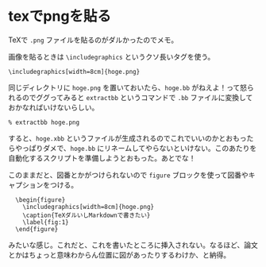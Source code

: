 # texでpngを貼る
TeXで `.png` ファイルを貼るのがダルかったのでメモ。

画像を貼るときは `\includegraphics` というクソ長いタグを使う。

```
\includegraphics[width=8cm]{hoge.png}
```

同じディレクトリに `hoge.png` を置いておいたら、`hoge.bb` がねえよ！って怒られるのでググってみると `extractbb` というコマンドで `.bb` ファイルに変換しておかなればいけないらしい。

```
% extractbb hoge.png
```

すると、`hoge.xbb` というファイルが生成されるのでこれでいいのかとおもったらやっぱりダメで、`hoge.bb` にリネームしてやらないといけない。このあたりを自動化するスクリプトを準備しようとおもった。あとでな！

このままだと、図番とかがつけられないので `figure` ブロックを使って図番やキャプションをつける。

```
  \begin{figure}
    \includegraphics[width=8cm]{hoge.png}
    \caption{TeXダルいしMarkdownで書きたい}
    \label{fig:1}
  \end{figure}
```

みたいな感じ。これだと、これを書いたところに挿入されない。なるほど、論文とかはちょっと意味わからん位置に図があったりするわけか、と納得。
